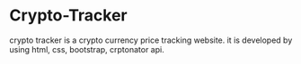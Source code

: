 # Crypto-Tracker
crypto tracker is a crypto currency price tracking website. it is developed by using html, css, bootstrap, crptonator api.

